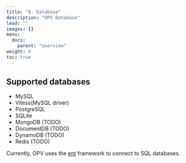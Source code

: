 ```yaml
---
title: "8. Database"
description: "OPV Database"
lead: ""
images: []
menu: 
  docs:
    parent: "overview"
weight: 8
toc: true
---
```


## Supported databases

- MySQL
- Vitess(MySQL driver)
- PostgreSQL
- SQLite
- MongoDB (TODO)
- DocumentDB (TODO)
- DynamoDB (TODO)
- Redis (TODO)

Currently, OPV uses the [ent](https://github.com/ent/ent) framework to connect to SQL databases.
